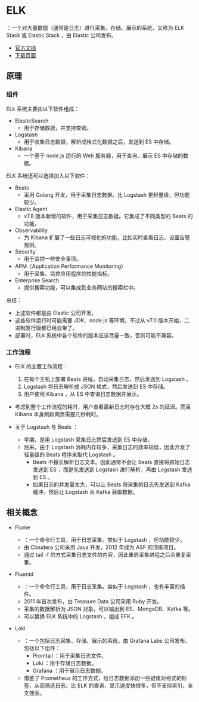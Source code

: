 # ELK

：一个对大量数据（通常是日志）进行采集、存储、展示的系统，又称为 ELK Stack 或 Elastic Stack ，由 Elastic 公司发布。
- [官方文档](https://www.elastic.co/guide/index.html)
- [下载页面](https://www.elastic.co/cn/downloads/)

## 原理

### 组件

ELk 系统主要由以下软件组成：
- ElasticSearch
  - 用于存储数据，并支持查询。
- Logstash
  - 用于收集日志数据，解析成格式化数据之后，发送到 ES 中存储。
- Kibana
  - 一个基于 node.js 运行的 Web 服务器，用于查询、展示 ES 中存储的数据。

ELK 系统还可以选择加入以下软件：
- Beats
  - 采用 Golang 开发，用于采集日志数据。比 Logstash 更轻量级，但功能较少。
- Elastic Agent
  - v7.8 版本新增的软件，用于采集日志数据。它集成了不同类型的 Beats 的功能。
- Observability
  - 为 Kibana 扩展了一些日志可视化的功能，比如实时查看日志、设置告警规则。
- Security
  - 用于监控一些安全事项。
- APM（Application Performance Monitoring）
  - 用于采集、监控应用程序的性能指标。
- Enterprise Search
  - 提供搜索功能，可以集成到业务网站的搜索栏中。

总结：
- 上述软件都是由 Elastic 公司开发。
- 这些软件运行时可能需要 JDK、node.js 等环境，不过从 v7.0 版本开始，二进制发行版都已经自带了。
- 部署时，ELk 系统中各个软件的版本应该尽量一致，否则可能不兼容。

### 工作流程

- ELK 的主要工作流程：
  1. 在每个主机上部署 Beats 进程，自动采集日志，然后发送到 Logstash 。
  2. Logstash 将日志解析成 JSON 格式，然后发送到 ES 中存储。
  3. 用户使用 Kibana ，从 ES 中查询日志数据并展示。

- 考虑到整个工作流程的耗时，用户查看最新日志时存在大概 2s 的延迟。而且 Kibana 本身刷新网页需要几秒耗时。

- 关于 Logstash 与 Beats ：
  - 早期，是用 Logstash 采集日志然后发送到 ES 中存储。
  - 后来，由于 Logstash 消耗内存较多，采集日志的效率较低，因此开发了轻量级的 Beats 程序来取代 Logstash 。
    - Beats 不擅长解析日志文本。因此通常不会让 Beats 直接将原始日志发送到 ES ，而是先发送到 Logstash 进行解析，再由 Logstash 发送到 ES 。
    - 如果日志的并发量太大，可以让 Beats 将采集的日志先发送到 Kafka 缓冲，然后让 Logstash 从 Kafka 获取数据。

## 相关概念

- Flume
  - ：一个命令行工具，用于日志采集。类似于 Logstash ，但功能较少。
  - 由 Cloudera 公司采用 Java 开发，2012 年成为 ASF 的顶级项目。
  - 通过 tail -f 的方式采集日志文件的内容，因此重启采集进程之后会重复采集。

- Fluentd
  - ：一个命令行工具，用于日志采集。类似于 Logstash ，也有丰富的插件。
  - 2011 年首次发布，由 Treasure Data 公司采用 Ruby 开发。
  - 采集的数据解析为 JSON 对象，可以输出到 ES、MongoDB、Kafka 等。
  - 可以替换 ELK 系统中的 Logstash ，组成 EFK 。

- Loki
  - ：一个包括日志采集、存储、展示的系统，由 Grafana Labs 公司发布。包括以下组件：
    - Promtail ：用于采集日志文件。
    - Loki ：用于存储日志数据。
    - Grafana ：用于展示日志数据。
  - 借鉴了 Prometheus 的工作方式，给日志数据添加一些键值对格式的标签，从而筛选日志。比 ELK 的查询、显示速度快很多，但不支持索引、全文搜索。
